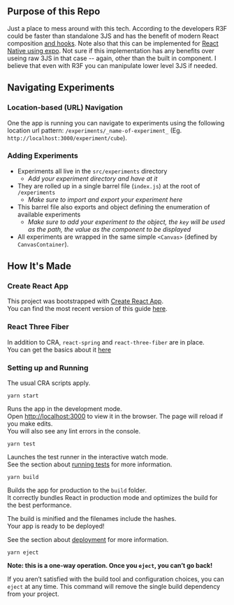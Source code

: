 ## Purpose of this Repo
Just a place to mess around with this tech. According to the developers R3F could be faster than standalone 3JS and has the benefit of modern React composition [and hooks](https://github.com/react-spring/react-three-fiber#hooks). Note also that this can be implemented for [React Native using expo](https://github.com/react-spring/react-three-fiber/blob/master/recipes.md#usage-with-react-native). Not sure if this implementation has any benefits over useing raw 3JS in that case -- again, other than the built in component. I believe that even with R3F you can manipulate lower level 3JS if needed. 
 
## Navigating Experiments

### Location-based (URL) Navigation
One the app is running you can navigate to experiments using the following location url pattern: `/experiments/_name-of-experiment_` (Eg. `http://localhost:3000/experiment/cube`).

### Adding Experiments
* Experiments all live in the `src/experiments` directory
  * _Add your experiment directory and have at it_
* They are rolled up in a single barrel file (`index.js`) at the root of `/experiments`
  * _Make sure to import and export your experiment here_
* This barrel file also exports and object defining the enumeration of available experiments
  * _Make sure to add your experiment to the object, the `key` will be used as the path, the value as the component to be displayed_
* All experiments are wrapped in the same simple `<Canvas>` (defined by `CanvasContainer`).


## How It's Made

### Create React App
This project was bootstrapped with [Create React App](https://github.com/facebookincubator/create-react-app).<br/>
You can find the most recent version of this guide [here](https://github.com/facebookincubator/create-react-app/blob/master/packages/react-scripts/template/README.md).

### React Three Fiber
In addition to CRA, `react-spring` and `react-three-fiber` are in place.<br/>
You can get the basics about it [here](https://github.com/react-spring/react-three-fiber#what-is-it)

### Setting up and Running
The usual CRA scripts apply.

`yarn start`

Runs the app in the development mode.<br />
Open [http://localhost:3000](http://localhost:3000) to view it in the browser.
The page will reload if you make edits.<br />
You will also see any lint errors in the console.

`yarn test`

Launches the test runner in the interactive watch mode.<br />
See the section about [running tests](https://facebook.github.io/create-react-app/docs/running-tests) for more information.

`yarn build`

Builds the app for production to the `build` folder.<br />
It correctly bundles React in production mode and optimizes the build for the best performance.

The build is minified and the filenames include the hashes.<br />
Your app is ready to be deployed!

See the section about [deployment](https://facebook.github.io/create-react-app/docs/deployment) for more information.

`yarn eject`

**Note: this is a one-way operation. Once you `eject`, you can’t go back!**

If you aren’t satisfied with the build tool and configuration choices, you can `eject` at any time. This command will remove the single build dependency from your project.
